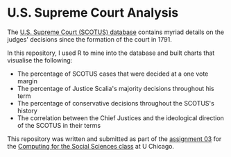 # U.S. Supreme Court Analysis

The [U.S. Supreme Court (SCOTUS) database](http://scdb.wustl.edu) contains myriad details on the judges' decisions since the formation of the court in 1791. 

In this repository, I used R to mine into the database and built charts that visualise the following:

* The percentage of SCOTUS cases that were decided at a one vote margin
* The percentage of Justice Scalia's majority decisions throughout his term
* The percentage of conservative decisions throughout the SCOTUS's history
* The correlation between the Chief Justices and the ideological direction of the SCOTUS in their terms

This repository was written and submitted as part of the [assignment 03](http://cfss.uchicago.edu/hw03-wrangle-data.html) for the [Computing for the Social Sciences class](https://cfss.uchicago.edu) at U Chicago.